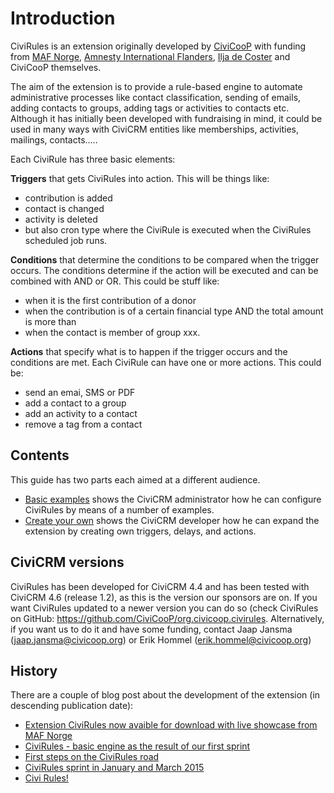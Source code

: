 # Introduction

CiviRules is an extension originally developed by [CiviCooP][civicoop] with funding from [MAF Norge][maf], [Amnesty International Flanders][amnesty], [Ilja de Coster][ilja] and CiviCooP themselves. 

The aim of the extension is to provide a rule-based engine to automate administrative processes like contact classification, sending of emails, adding contacts to groups, adding tags or activities to contacts etc. Although it has initially been developed with fundraising in mind, it could be used in many ways with CiviCRM entities like memberships, activities, mailings, contacts.....

Each CiviRule has three basic elements:

__Triggers__ that gets CiviRules into action. This will be things like:

- contribution is added
- contact is changed
- activity is deleted
- but also cron type where the CiviRule is executed when the CiviRules scheduled job runs.

__Conditions__ that determine the conditions to be compared when the trigger occurs. The conditions determine if the action will be executed and can be combined with AND or OR. This could be stuff like:

- when it is the first contribution of a donor
- when the contribution is of a certain financial type AND the total amount is more than
- when the contact is member of group xxx.

__Actions__ that specify what is to happen if the trigger occurs and the conditions are met. Each CiviRule can have one or more actions. This could be:

- send an emai, SMS or PDF
- add a contact to a group
- add an activity to a contact
- remove a tag from a contact

## Contents

This guide has two parts each aimed at a different audience.

- [Basic examples](basic-example-introduction) shows the CiviCRM administrator how he can configure CiviRules by means of a number of examples.
- [Create your own](create-your-own-introduction) shows the CiviCRM developer how he can expand the extension by creating own triggers, delays, and actions. 

## CiviCRM versions

CiviRules has been developed for CiviCRM 4.4 and has been tested with CiviCRM 4.6 (release 1.2), as this is the version our sponsors are on. If you want CiviRules updated to a newer version you can do so (check CiviRules on GitHub: https://github.com/CiviCooP/org.civicoop.civirules. Alternatively, if you want us to do it and have some funding, contact Jaap Jansma (jaap.jansma@civicoop.org) or Erik Hommel (erik.hommel@civicoop.org)

## History

There are a couple of blog post about the development of the extension (in descending publication date):

- [Extension CiviRules now avaible for download with live showcase from MAF Norge][blog1]
- [CiviRules - basic engine as the result of our first sprint][blog2]
- [First steps on the CiviRules road][blog3]
- [CiviRules sprint in January and March 2015][blog4]
- [Civi Rules!][blog5]


[civicoop]: http://www.civicoop.org/
[maf]:http://www.maf.no/
[amnesty]:https://www.aivl.be/
[ilja]:http://www.iljadecoster.be/

[blog1]:https://civicrm.org/blogs/erikhommel/extension-civirules-now-avaible-download-live-showcase-maf-norge
[blog2]:https://civicrm.org/blogs/erikhommel/civirules-basic-engine-result-our-first-sprint
[blog3]:https://civicrm.org/blogs/erikhommel/first-steps-civirules-road
[blog4]:https://civicrm.org/blogs/erikhommel/civirules-sprint-january-and-march-2015
[blog5]:https://civicrm.org/blogs/erikhommel/civi-rules